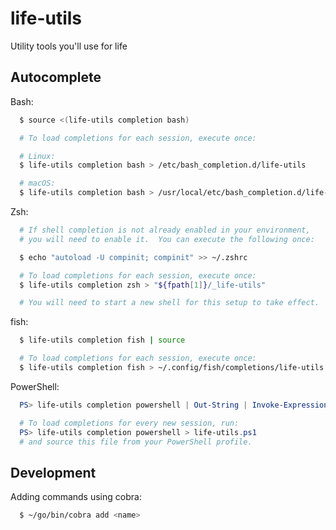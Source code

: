 # life-utils
Utility tools you'll use for life

## Autocomplete

Bash:

```bash
  $ source <(life-utils completion bash)

  # To load completions for each session, execute once:

  # Linux:
  $ life-utils completion bash > /etc/bash_completion.d/life-utils

  # macOS:
  $ life-utils completion bash > /usr/local/etc/bash_completion.d/life-utils
```

Zsh:

```zsh
  # If shell completion is not already enabled in your environment,
  # you will need to enable it.  You can execute the following once:

  $ echo "autoload -U compinit; compinit" >> ~/.zshrc

  # To load completions for each session, execute once:
  $ life-utils completion zsh > "${fpath[1]}/_life-utils"

  # You will need to start a new shell for this setup to take effect.
```

fish:

```sh
  $ life-utils completion fish | source

  # To load completions for each session, execute once:
  $ life-utils completion fish > ~/.config/fish/completions/life-utils.fish
```

PowerShell:

```powershell
  PS> life-utils completion powershell | Out-String | Invoke-Expression

  # To load completions for every new session, run:
  PS> life-utils completion powershell > life-utils.ps1
  # and source this file from your PowerShell profile.
```

## Development

Adding commands using cobra:

```bash
  $ ~/go/bin/cobra add <name>
```
